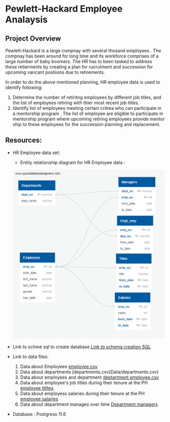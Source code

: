 # Pewlett-Hackard Employee Analaysis

## Project Overview

Pewlett-Hackard is a large compnay with several thosand employees . The compnay has been around for long time and its workforce comprises of a large number of baby boomers. The HR has to been tasked to address these retierments by creating a plan for rucrutment and succession for upcoming vancant postiions due to retirements.

In order to do the above mentioned planning, HR employee data is used to identify following:
1. Determine the number of retiritng employees by different job titles, and the list of employees retiring with thier most recent job titles.
2. Identify list of employees meeting certain critrea who can participate in a mentorship program . The list of employee are eligible to participate in mentorship program where upcoming retiring employees provide mentor ship to these employees for the succession planning and replacement.

## Resources:
- HR Employee data set:
    - Entity relationship diagram for HR Employee data : 
     
     ![link to ERD](EmployeeDB.png)
- Link to schme sql to create database [Link to schema creation SQL](Queries/ph_employeedb_schema.sql)
- Link to data files:
    1. Data about Employees [employee.csv](Data/employees.csv)
    2. Data about departments [departments.csv)Data/departments.csv)
    3. Data about employees and department [deptartment employee.csv](Data/dept_emp.csv)
    4. Data about employee's job titles during their tenure at the PH [employee titltes](Data/titles.csv)
    5. Data about employess salaries during their tenure at the PH [employee salaries](Data/salaries.csv)
    6. Data about department manages over time [Department managers](Data/dept_manager.csv)
 
 - Database : Postgress 11.6
